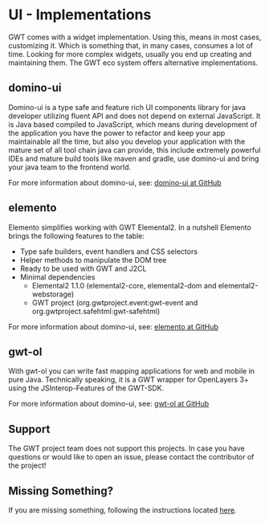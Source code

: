 # UI - Implementations 

GWT comes with a widget implementation. Using this, means in most cases, customizing it. Which is something that, in many cases, consumes a lot of time.
Looking for more complex widgets, usually you end up creating and maintaining them. The GWT eco system offers alternative
implementations.

## domino-ui<a id="domino-ui"></a>

Domino-ui is a type safe and feature rich UI components library for java developer utilizing fluent API and does not
depend on external JavaScript. It is Java based compiled to JavaScript, which means during development of the application
you have the power to refactor and keep your app maintainable all the time, but also you develop your application
with the mature set of all tool chain java can provide, this include extremely powerful IDEs and mature build tools 
like maven and gradle, use domino-ui and bring your java team to the frontend world.

For more information about domino-ui, see: [domino-ui at GitHub](https://github.com/DominoKit/domino-mvp)

## elemento<a id="elemento"></a>

Elemento simplifies working with GWT Elemental2. In a nutshell Elemento brings the following features to the table:

* Type safe builders, event handlers and CSS selectors
* Helper methods to manipulate the DOM tree
* Ready to be used with GWT and J2CL
* Minimal dependencies
  - Elemental2 1.1.0 (elemental2-core, elemental2-dom and elemental2-webstorage)
  - GWT project (org.gwtproject.event:gwt-event and org.gwtproject.safehtml:gwt-safehtml)
 
For more information about domino-ui, see: [elemento at GitHub](https://github.com/hal/elemento)

## gwt-ol<a id="gwt-ol"></a>

With gwt-ol you can write fast mapping applications for web and mobile in pure Java. Technically speaking, it is a GWT
wrapper for OpenLayers 3+ using the JSInterop-Features of the GWT-SDK.

For more information about domino-ui, see: [gwt-ol at GitHub](https://github.com/TDesjardins/gwt-ol)

## Support

The GWT project team does not support this projects. In case you have questions or would like to open an issue, please
contact the contributor of the project!

## Missing Something?

If you are missing something, following the instructions located [here](add-lib.html).
